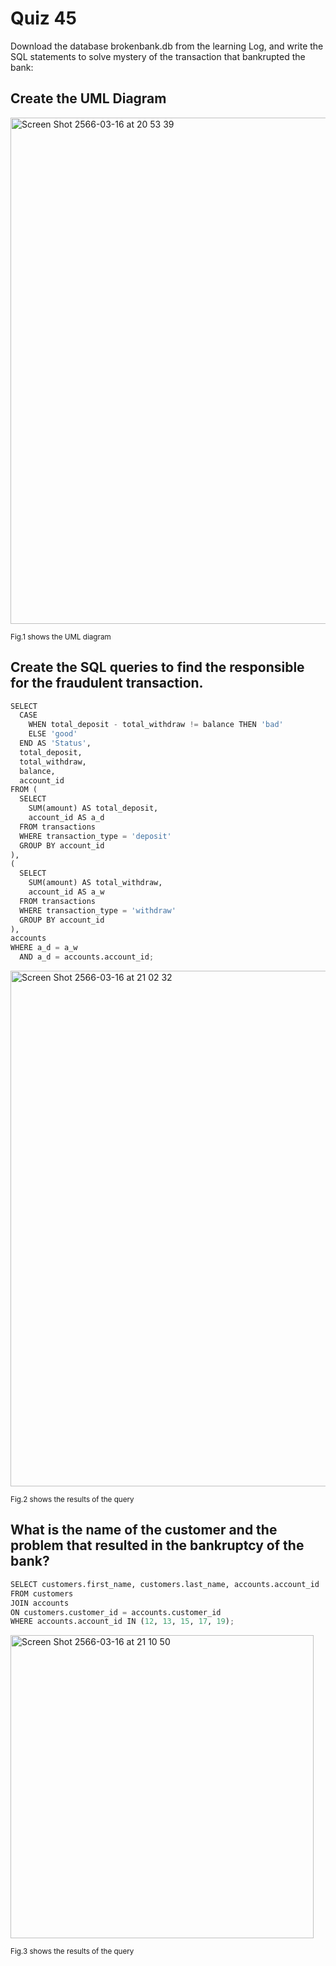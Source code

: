 # Quiz 45

Download the database brokenbank.db from the learning Log, and write the SQL statements to solve mystery of the transaction that bankrupted the bank:

## Create the UML Diagram

<img width="810" alt="Screen Shot 2566-03-16 at 20 53 39" src="https://user-images.githubusercontent.com/111941936/225608922-7d34dc95-1183-44aa-9767-349aeca9e323.png">

<sub> Fig.1 shows the UML diagram

## Create the SQL queries to find the responsible for the fraudulent transaction.
  
```py
SELECT
  CASE
    WHEN total_deposit - total_withdraw != balance THEN 'bad'
    ELSE 'good'
  END AS 'Status',
  total_deposit,
  total_withdraw,
  balance,
  account_id
FROM (
  SELECT
    SUM(amount) AS total_deposit,
    account_id AS a_d
  FROM transactions
  WHERE transaction_type = 'deposit'
  GROUP BY account_id
),
(
  SELECT
    SUM(amount) AS total_withdraw,
    account_id AS a_w
  FROM transactions
  WHERE transaction_type = 'withdraw'
  GROUP BY account_id
),
accounts
WHERE a_d = a_w
  AND a_d = accounts.account_id;  
```  

<img width="825" alt="Screen Shot 2566-03-16 at 21 02 32" src="https://user-images.githubusercontent.com/111941936/225610927-062436e9-df5e-4e8f-9078-9316a482f748.png">

<sub> Fig.2 shows the results of the query
  
## What is the name of the customer and the problem that resulted in the bankruptcy of the bank?

```py
SELECT customers.first_name, customers.last_name, accounts.account_id
FROM customers
JOIN accounts
ON customers.customer_id = accounts.customer_id
WHERE accounts.account_id IN (12, 13, 15, 17, 19);  
```  
  
<img width="485" alt="Screen Shot 2566-03-16 at 21 10 50" src="https://user-images.githubusercontent.com/111941936/225613342-58edff21-4517-4db8-a351-0f395d035acc.png">
  
<sub> Fig.3 shows the results of the query
  
